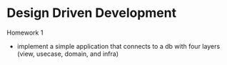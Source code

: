 
# Design Driven Development

Homework 1
- implement a simple application that connects to a db with four layers (view, usecase, domain, and infra)
